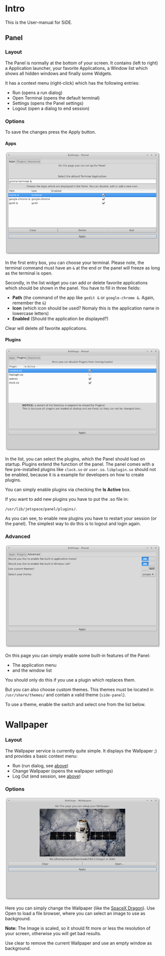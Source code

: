 # Intro

This is the User-manual for SiDE.

## Panel

### Layout

The Panel is normally at the bottom of your screen.
It contains (left to right) a Application launcher,
your favorite Applications, a Window list which shows all hidden
windows and finally some Widgets.

It has a context menu (right-click) which has the following entries:

* Run (opens a run dialog)
* Open Terminal (opens the default terminal)
* Settings (opens the Panel settings)
* Logout (open a dialog to end session)

### Options

To save the changes press the Apply button.

#### Apps

![App Settings](img/side-panel-settings.png)

In the first entry box, you can choose your terminal. Please note,
the terminal command must have an `&` at the end or the panel
will freeze as long as the terminal is open.

Secondly, in the list widget you can add or delete favorite applications
which should be shown in the panel. You have to fill in three fields:

* __Path__ (the command of the app like `gedit &` or `google-chrome &`. Again, remember the `&`)
* __Icon__ (which icon should be used? Nomaly this is the application name in lowercase letters)
* __Enabled__ (Should the application be displayed?)

Clear will delete _all_  favorite applications.

#### Plugins

![Plugin Settings](img/side-panel-settings-2.png)

In the list, you can select the plugins, which the Panel should load
on startup. Plugins extend the function of the panel. The panel comes with
a few pre-installed plugins like `clock.so` or `user.so`. `libplugin.so` should
not be enabled, because it is a example for developers on how to create
plugins.

You can simply enable plugins via checking the __Is Active__ box.

If you want to add new plugins you have to put the .so file in:

`/usr/lib/jetspace/panel/plugins/`.

As you can see, to enable new plugins you have to restart your session (or the panel).
The simplest way to do this is to logout and login again.

### Advanced

![Advanced Settings](img/side-panel-settings-3.png)

On this page you can simply enable some built-in features of the Panel:

* The application menu
* and the window list

You should only do this if you use a plugin which replaces them.

But you can also choose custom themes. This themes must be located in `/usr/share/themes/`
and contain a valid theme (`side-panel`).

To use a theme, enable the switch and select one from the list below.

# Wallpaper

### Layout

The Wallpaper service is currently quite simple. It displays the Wallpaper ;)
and provides a basic context menu:

* Run (run dialog, see [above](#panel))
* Change Wallpaper (opens the wallpaper settings)
* Log Out (end session, see [above](#panel))

### Options

![Wallpaper Settings](img/side-wallpaper-settings.png)

Here you can simply change the Wallpaper (like the [SpaceX Dragon](http://spacex.com/dragon)). Use
Open to load a file browser, where you can select an image to use as background.

__Note:__ The Image is scaled, so it should fit more or less the resolution of your screen,
otherwise you will get bad results.

Use clear to remove the current Wallpaper and use an empty window as background.
